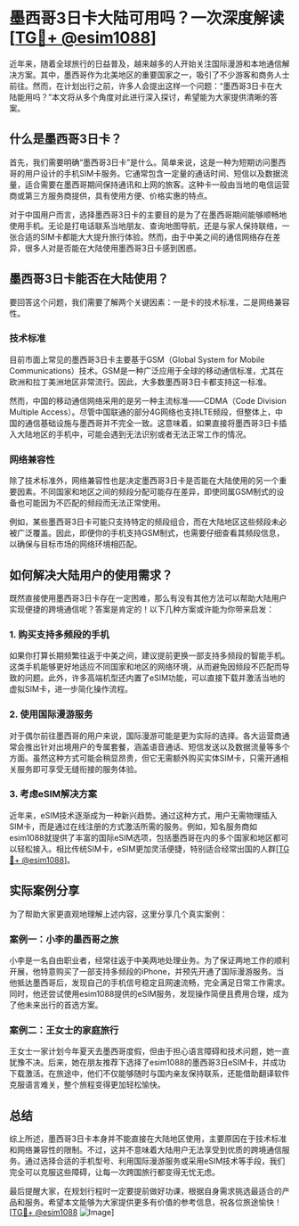 # 墨西哥3日卡大陆可用吗？一次深度解读[[TG💪+ @esim1088](https://t.me/s/esim1088)]

近年来，随着全球旅行的日益普及，越来越多的人开始关注国际漫游和本地通信解决方案。其中，墨西哥作为北美地区的重要国家之一，吸引了不少游客和商务人士前往。然而，在计划出行之前，许多人会提出这样一个问题：“墨西哥3日卡在大陆能用吗？”本文将从多个角度对此进行深入探讨，希望能为大家提供清晰的答案。

## 什么是墨西哥3日卡？

首先，我们需要明确“墨西哥3日卡”是什么。简单来说，这是一种为短期访问墨西哥的用户设计的手机SIM卡服务。它通常包含一定量的通话时间、短信以及数据流量，适合需要在墨西哥期间保持通讯和上网的旅客。这种卡一般由当地的电信运营商或第三方服务商提供，具有使用方便、价格实惠的特点。

对于中国用户而言，选择墨西哥3日卡的主要目的是为了在墨西哥期间能够顺畅地使用手机。无论是打电话联系当地朋友、查询地图导航，还是与家人保持联络，一张合适的SIM卡都能大大提升旅行体验。然而，由于中美之间的通信网络存在差异，很多人对是否能在大陆使用墨西哥3日卡感到困惑。

## 墨西哥3日卡能否在大陆使用？

要回答这个问题，我们需要了解两个关键因素：一是卡的技术标准，二是网络兼容性。

### 技术标准

目前市面上常见的墨西哥3日卡主要基于GSM（Global System for Mobile Communications）技术。GSM是一种广泛应用于全球的移动通信标准，尤其在欧洲和拉丁美洲地区非常流行。因此，大多数墨西哥3日卡都支持这一标准。

然而，中国的移动通信网络采用的是另一种主流标准——CDMA（Code Division Multiple Access）。尽管中国联通的部分4G网络也支持LTE频段，但整体上，中国的通信基础设施与墨西哥并不完全一致。这意味着，如果直接将墨西哥3日卡插入大陆地区的手机中，可能会遇到无法识别或者无法正常工作的情况。

### 网络兼容性

除了技术标准外，网络兼容性也是决定墨西哥3日卡是否能在大陆使用的另一个重要因素。不同国家和地区之间的频段分配可能存在差异，即使同属GSM制式的设备也可能因为不匹配的频段而无法正常使用。

例如，某些墨西哥3日卡可能只支持特定的频段组合，而在大陆地区这些频段未必被广泛覆盖。因此，即便你的手机支持GSM制式，也需要仔细查看其频段信息，以确保与目标市场的网络环境相匹配。

## 如何解决大陆用户的使用需求？

既然直接使用墨西哥3日卡存在一定困难，那么有没有其他方法可以帮助大陆用户实现便捷的跨境通信呢？答案是肯定的！以下几种方案或许能为你带来启发：

### 1. 购买支持多频段的手机

如果你打算长期频繁往返于中美之间，建议提前更换一部支持多频段的智能手机。这类手机能够更好地适应不同国家和地区的网络环境，从而避免因频段不匹配而导致的问题。此外，许多高端机型还内置了eSIM功能，可以直接下载并激活当地的虚拟SIM卡，进一步简化操作流程。

### 2. 使用国际漫游服务

对于偶尔前往墨西哥的用户来说，国际漫游可能是更为实际的选择。各大运营商通常会推出针对出境用户的专属套餐，涵盖语音通话、短信发送以及数据流量等多个方面。虽然这种方式可能会稍显昂贵，但它无需额外购买实体SIM卡，只需开通相关服务即可享受无缝衔接的服务体验。

### 3. 考虑eSIM解决方案

近年来，eSIM技术逐渐成为一种新兴趋势。通过这种方式，用户无需物理插入SIM卡，而是通过在线注册的方式激活所需的服务。例如，知名服务商如esim1088就提供了丰富的国际eSIM选项，包括墨西哥在内的多个国家和地区都可以轻松接入。相比传统SIM卡，eSIM更加灵活便捷，特别适合经常出国的人群[[TG💪+ @esim1088](https://t.me/s/esim1088)]。

## 实际案例分享

为了帮助大家更直观地理解上述内容，这里分享几个真实案例：

### 案例一：小李的墨西哥之旅

小李是一名自由职业者，经常往返于中美两地处理业务。为了保证两地工作的顺利开展，他特意购买了一部支持多频段的iPhone，并预先开通了国际漫游服务。当他抵达墨西哥后，发现自己的手机信号稳定且网速流畅，完全满足日常工作需求。同时，他还尝试使用esim1088提供的eSIM服务，发现操作简便且费用合理，成为了他未来出行的首选方案。

### 案例二：王女士的家庭旅行

王女士一家计划今年夏天去墨西哥度假，但由于担心语言障碍和技术问题，她一直犹豫不决。后来，她在朋友推荐下选择了esim1088的墨西哥3日eSIM卡，并成功下载激活。在旅途中，他们不仅能够随时与国内亲友保持联系，还能借助翻译软件克服语言难关，整个旅程变得更加轻松愉快。

## 总结

综上所述，墨西哥3日卡本身并不能直接在大陆地区使用，主要原因在于技术标准和网络兼容性的限制。不过，这并不意味着大陆用户无法享受到优质的跨境通信服务。通过选择合适的手机型号、利用国际漫游服务或采用eSIM技术等手段，我们完全可以克服这些障碍，让每一次跨国旅行都变得无忧无虑。

最后提醒大家，在规划行程时一定要提前做好功课，根据自身需求挑选最适合的产品和服务。希望本文能够为大家提供更多有价值的参考信息，祝各位旅途愉快！[[TG💪+ @esim1088](https://t.me/s/esim1088) ![Image](https://i.postimg.cc/4NQfJmqS/Snipaste-2025-05-13-00-14-12.png)]